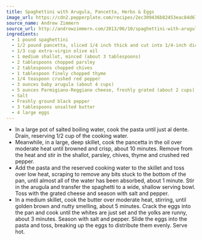 ```yaml
---
title: Spaghettini with Arugula, Pancetta, Herbs & Eggs
image_url: https://cdn2.pepperplate.com/recipes/2ec309436b82453eac84d67a51a8bdd3.jpg
source_name: Andrew Zimmern
source_url: http://andrewzimmern.com/2013/06/10/spaghettini-with-arugula-pancetta-herbs-eggs/
ingredients:
  - 1 pound spaghettini
  - 1/2 pound pancetta, sliced 1/4 inch thick and cut into 1/4-inch dice
  - 1/3 cup extra-virgin olive oil
  - 1 medium shallot, minced (about 3 tablespoons)
  - 2 tablespoons chopped parsley
  - 2 tablespoons chopped chives
  - 1 tablespoon finely chopped thyme
  - 1/4 teaspoon crushed red pepper
  - 3 ounces baby arugula (about 4 cups)
  - 5 ounces Parmigiano-Reggiano cheese, freshly grated (about 2 cups)
  - Salt
  - Freshly ground black pepper
  - 3 tablespoons unsalted butter
  - 4 large eggs
---
```


* In a large pot of salted boiling water, cook the pasta until just al dente. Drain, reserving 1/2 cup of the cooking water.
* Meanwhile, in a large, deep skillet, cook the pancetta in the oil over moderate heat until browned and crisp, about 10 minutes. Remove from the heat and stir in the shallot, parsley, chives, thyme and crushed red pepper.
* Add the pasta and the reserved cooking water to the skillet and toss over low heat, scraping to remove any bits stuck to the bottom of the pan, until almost all of the water has been absorbed, about 1 minute. Stir in the arugula and transfer the spaghetti to a wide, shallow serving bowl. Toss with the grated cheese and season with salt and pepper.
* In a medium skillet, cook the butter over moderate heat, stirring, until golden brown and nutty smelling, about 5 minutes. Crack the eggs into the pan and cook until the whites are just set and the yolks are runny, about 3 minutes. Season with salt and pepper. Slide the eggs into the pasta and toss, breaking up the eggs to distribute them evenly. Serve hot.
